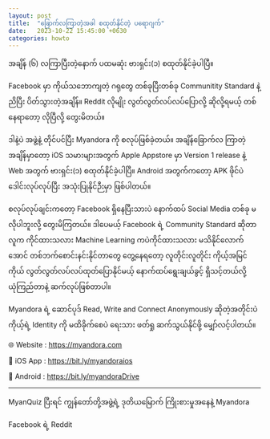 ```yaml
---
layout: post
title:  "ခြောက်လကြာတဲ့အခါ စထုတ်နိုင်တဲ့ ပရောဂျက်"
date:   2023-10-22 15:45:00 +0630
categories: howto
---
```

အချိန် (၆) လကြာပြီးတဲ့နောက် ပထမဆုံး ဗားရှင်း(၁) စထုတ်နိုင်ခဲ့ပါပြီ။

Facebook မှာ ကိုယ်သဘောကျတဲ့ ဂရုတွေ တစ်ခုပြီးတစ်ခု Communitity Standard နဲ့ ညိပြီး ပိတ်သွားတဲ့အချိန်။ Reddit လိုမျိုး လွတ်လွတ်လပ်လပ်ပြောလို့ ဆိုလို့ရမယ့် တစ်နေရာတော့ လိုပြီလို့ တွေးမိတယ်။

ဒါနဲ့ပဲ အဖွဲ့နဲ့ တိုင်ပင်ပြီး Myandora ကို စလုပ်ဖြစ်ခဲ့တယ်။ အချိန်ခြောက်လ ကြာတဲ့အချိန်မှာတော့ iOS သမားများအတွက် Apple Appstore မှာ Version 1 release  နဲ့ Web အတွက် ဗားရှင်း(၁) စထုတ်နိုင်ခဲ့ပါပြီ။ Android အတွက်ကတော့ APK ဖိုင်ပဲ​ ဒေါင်းလုပ်လုပ်ပြီး အသုံးပြုနိုင်ဉီးမှာ ဖြစ်ပါတယ်။

စလုပ်လုပ်ချင်းကတော့ Facebook ရှိနေပြီးသားပဲ နောက်ထပ် Social Media  တစ်ခု မလိုပါဘူးလို့ တွေးမိကြတယ်။ ဒါပေမယ့် Facebook ရဲ့ Community Standard ဆိုတာ လူက ကိုင်ထားသလား Machine Learning ကပဲ​ကိုင်ထားသလား မသိနိုင်လောက်အောင် တစ်ဘက်စောင်းနင်းနိုင်တာတွေ တွေ့နေရတော့ လူတိုင်းလူတိုင်း ကိုယ့်အမြင်ကိုယ် လွတ်လွတ်လပ်လပ်ထုတ်ပြောနိုင်မယ့် နောက်ထပ်ရွေးချယ်ခွင့် ရှိသင့်တယ်လို့ ယုံကြည်တာနဲ့ ဆက်လုပ်ဖြစ်တာပါ။

Myandora ရဲ့ ဆောင်ပုဒ်  Read, Write and Connect Anonymously ဆိုတဲ့အတိုင်းပဲ ကိုယ့်ရဲ့ Identity ကို မထိခိုက်စေပဲ ရေးသား ဖတ်ရှု ဆက်သွယ်နိုင်ဖို့ မျှော်လင့်ပါတယ်။

🌐 Website :
https://myandora.com

🍎 iOS App : 
https://bit.ly/myandoraios

📱 Android : 
https://bit.ly/myandoraDrive


--- 


MyanQuiz ပြီးရင် ကျွန်တော်တို့အဖွဲ့ရဲ့ ဒုတိယမြောက် ကြိုးစားမှုအနေနဲ့ Myandora 

Facebook ရဲ့ 
Reddit 



